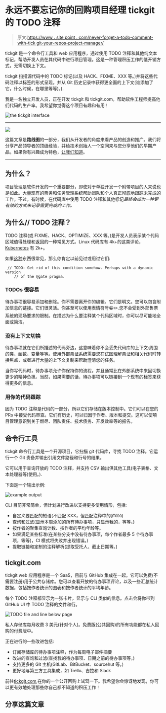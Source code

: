 # 永远不要忘记你的回购项目经理 tickgit 的 TODO 注释

> 原文:[https://www . site point . com/never-forget-a-todo-comment-with-tick git-your-repos-project-manager/](https://www.sitepoint.com/never-forget-a-todo-comment-with-tickgit-your-repos-project-manager/)

tickgit 是一个命令行工具和 web 应用程序，通过使用 TODO 注释和其他纯文本标记，帮助开发人员在其代码中进行项目管理。这是一种管理积压工作的低开销方式，无需切换上下文。

tickgit 扫描源代码中的 TODO 标记(以及 HACK、FIXME、XXX 等。)并将这些代码注释以标签的形式呈现，并从 Git 历史记录中获得更全面的上下文(谁添加了它，什么时候，在哪里等等)。).

我是一名独立开发人员，正在开发 tickgit 和 tickgit.com，帮助软件工程师提高他们代码的生产率。我希望你觉得这个项目有趣和有用！

![the tickgit interface](../Images/1e067af7b2a03bd8618b909f8f96f500.png)

* * *

![](../Images/180d86fffbaf643926f346509f128b95.png)

这篇文章是**路线图**的一部分，我们从开发者的角度来看产品的创造和推广。我们将分享产品领导者的顶级经验，并给技术创始人一个空间来与您分享他们的早期产品。如果你有兴趣成为特色，[让我们知道](https://sitepoint.typeform.com/to/dDQrtqzy)。

* * *

## 为什么？

项目管理是软件开发的一个重要部分，即使对于单独开发一个附带项目的人来说也是如此。大量现有的票务和任务管理系统帮助团队和个人真正彻底地跟踪未完成的工作。不过，有时候，在代码库中使用 TODO 注释和其他标记*最终会成为一种更有效的方式来记录需要完成的工作。*

## 为什么// TODO 注释？

TODO 注释(或 FIXME、HACK、OPTIMIZE、XXX 等。)是开发人员表示某个代码区域值得处理和返回的一种常见方式。Linux 代码库有 4k+的这类评论， [Kubernetes](https://www.tickgit.com/browse?repo=github.com/kubernetes/kubernetes) 有 2k+。

如果[这种](https://github.com/facebook/react/blob/65c137768abf696ee1c79a026d6df3a166dd8553/packages/react-interactions/events/src/dom/__tests__/Tap-test.internal.js#L331)东西很常见，那么你肯定以前见过或用过它们:

```
 // TODO: Get rid of this condition somehow. Perhaps with a dynamic version
    // of the @gate pragma. 
```

### TODOs 很容易

待办事项很容易添加和删除。你不需要离开你的编辑。它们是明文。您可以包含附加信息的链接。它们很灵活。你甚至可以使用表情符号😀✏️.您不会受到外部售票系统的现场要求的限制。在描述为什么要注释某个代码区域时，你可以尽可能地全面或简洁。

### 没有上下文切换

待办事项就在它们所描述的代码旁边，这意味着你不会丢失代码库的上下文:周围的类、函数、变量等等。使用外部票证系统需要您在试图理解票证和相关代码时转换焦点，或者进行大量的上下文复制来帮助澄清您的任务。

当你写代码时，待办事项允许你保持你的流程，并且通常比在外部系统中来回切换更少的精神负担。当然，如果需要的话，待办事项可以链接到一个现有的标签来获得更多的信息。

### 用你的代码跟踪

因为 TODO 注释是代码的一部分，所以它们存储在版本控制中。它们可以在您的 PRs 中接受代码审查。它们有历史，可以归因于作者、版本和提交。这可以使项目管理意识到关于燃尽、团队责任、技术债务、开发效率等的报告。

## 命令行工具

tickgit 命令行工具是一个开源项目，它扫描 git 代码库，寻找 TODO 注释。它运行一个 Git 责备并输出引用文件路径和行号的结果。

它可以用于查询开放的 TODO 注释，并支持 CSV 输出供其他工具(电子表格、文本处理器等)使用。).

下面是一个输出示例:

![example output](../Images/eb95d81dcc78463dea22a21b82f65a62.png)

CLI 目前非常简单，但计划进行改进以支持更多使用情形，包括:

*   自定义要匹配的短语(不匹配 XXX，但匹配注释中的`@TODO`)
*   查询和过滤(显示本周添加的所有待办事项，只显示我的，等等。)
*   按作者的聚集查询计数、按作者的平均年龄等。
*   如果满足某些标准(在某些分支中没有待办事项，每个作者最多 5 个待办事项，等等)，CI 模式将失败并出现错误。)
*   提取链接和定制的注释解析(提取受托人、截止日期等。)

## tickgit.com

tickgit web 应用程序是一个 SaaS，目前与 GitHub 集成在一起。它可以免费(不需要注册)用于公共存储库。您可以查看开放的待办事项评论，以及一些汇总统计数据，包括按作者统计的图表和按作者统计的平均年龄。

每个 TODO 注释都显示为一张卡片，显示与 CLI 类似的信息。点击会将你带到 GitHub UI 中 TODO 注释的文件和行。

![TODO file and line below page](../Images/f39490d90b4f5fb9eb1c8d5c820557d5.png)

私人存储库每月收费 3 美元(针对个人)。免费版(公共回购)的所有功能都在私人回购的付费版中。

正在进行的一些改进包括:

*   订阅存储库的待办事项注释，作为每周电子邮件摘要
*   改进的查询和过滤(查找我的待办事项、日期之前的待办事项等。)
*   支持更多的 Git 主机(GitLab、BitBucket、sourcehut 等。)
*   更好地与第三方工具集成，如 Trello、吉拉和 Slack

前往[tickgit.com](https://www.tickgit.com/),在你的一个公开回购上试驾一下。我希望你会惊讶地发现，你可以更有效地处理那些你自己都不知道的积压工作！

## 分享这篇文章